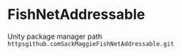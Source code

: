 # FishNetAddressable

Unity package manager path
``httpsgithub.comSackMaggieFishNetAddressable.git``
